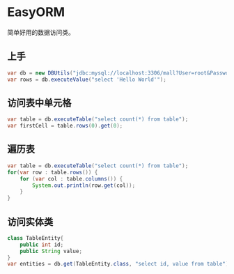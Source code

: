 # EasyORM
简单好用的数据访问类。 

## 上手
```Java
var db = new DBUtils("jdbc:mysql://localhost:3306/mall?User=root&Password=root");
var rows = db.executeValue("select 'Hello World'");
```

## 访问表中单元格
```Java
var table = db.executeTable("select count(*) from table");
var firstCell = table.rows(0).get(0);
```

## 遍历表
```Java
var table = db.executeTable("select count(*) from table");
for(var row : table.rows()) {
    for (var col : table.columns()) {
        System.out.println(row.get(col));
    }
}
```

## 访问实体类
```Java
class TableEntity{
    public int id;
    public String value;
}
var entities = db.get(TableEntity.class, "select id, value from table");
```

## 
